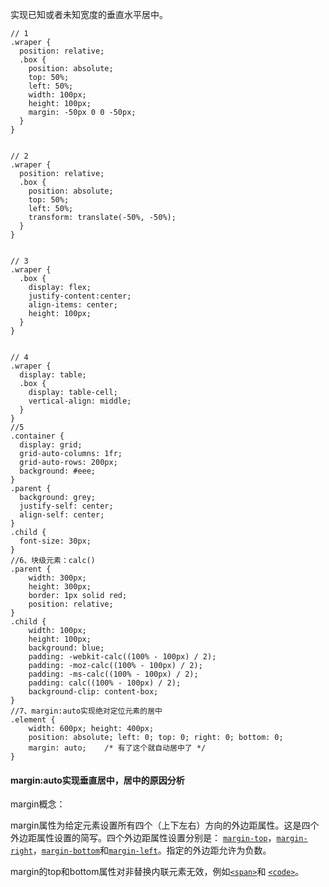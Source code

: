 实现已知或者未知宽度的垂直水平居中。

```
// 1
.wraper {
  position: relative;
  .box {
    position: absolute;
    top: 50%;
    left: 50%;
    width: 100px;
    height: 100px;
    margin: -50px 0 0 -50px;
  }
}


// 2
.wraper {
  position: relative;
  .box {
    position: absolute;
    top: 50%;
    left: 50%;
    transform: translate(-50%, -50%);
  }
}


// 3
.wraper {
  .box {
    display: flex;
    justify-content:center;
    align-items: center;
    height: 100px;
  }
}


// 4
.wraper {
  display: table;
  .box {
    display: table-cell;
    vertical-align: middle;
  }
}
//5
.container {
  display: grid;
  grid-auto-columns: 1fr;
  grid-auto-rows: 200px;
  background: #eee;
}
.parent {
  background: grey;
  justify-self: center; 
  align-self: center;  
}
.child {
  font-size: 30px;
}
//6、块级元素：calc()
.parent {
    width: 300px;
    height: 300px;
    border: 1px solid red;
    position: relative;
}
.child {
    width: 100px;
    height: 100px;
    background: blue;
    padding: -webkit-calc((100% - 100px) / 2);
    padding: -moz-calc((100% - 100px) / 2);
    padding: -ms-calc((100% - 100px) / 2);
    padding: calc((100% - 100px) / 2);
    background-clip: content-box;
}
//7、margin:auto实现绝对定位元素的居中
.element {
    width: 600px; height: 400px;
    position: absolute; left: 0; top: 0; right: 0; bottom: 0;
    margin: auto;    /* 有了这个就自动居中了 */
}
```

#### margin:auto实现垂直居中，居中的原因分析

margin概念：

margin属性为给定元素设置所有四个（上下左右）方向的外边距属性。这是四个外边距属性设置的简写。四个外边距属性设置分别是： [`margin-top`](https://developer.mozilla.org/zh-CN/docs/Web/CSS/margin-top)，[`margin-right`](https://developer.mozilla.org/zh-CN/docs/Web/CSS/margin-right)，[`margin-bottom`](https://developer.mozilla.org/zh-CN/docs/Web/CSS/margin-bottom)和[`margin-left`](https://developer.mozilla.org/zh-CN/docs/Web/CSS/margin-left)。指定的外边距允许为负数。

margin的top和bottom属性对非替换内联元素无效，例如[`<span>`](https://developer.mozilla.org/zh-CN/docs/Web/HTML/Element/span)和 [`<code>`](https://developer.mozilla.org/zh-CN/docs/Web/HTML/Element/code)。

